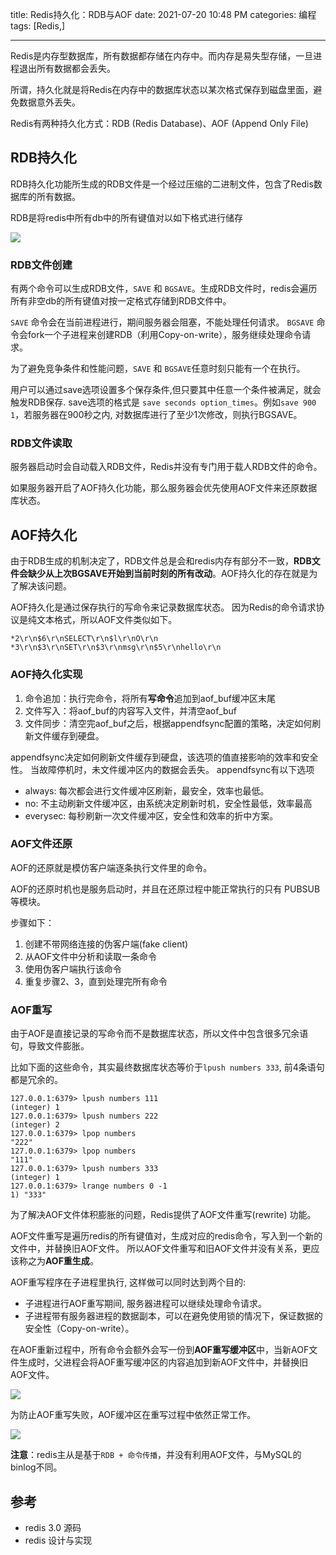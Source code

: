 title: Redis持久化：RDB与AOF
date: 2021-07-20 10:48 PM
categories: 编程
tags: [Redis,]

----

Redis是内存型数据库，所有数据都存储在内存中。而内存是易失型存储，一旦进程退出所有数据都会丢失。

所谓，持久化就是将Redis在内存中的数据库状态以某次格式保存到磁盘里面，避免数据意外丢失。

Redis有两种持久化方式：RDB (Redis Database)、AOF (Append Only File)
<!--more-->
## RDB持久化
RDB持久化功能所生成的RDB文件是一个经过压缩的二进制文件，包含了Redis数据库的所有数据。

RDB是将redis中所有db中的所有键值对以如下格式进行储存

![](http://image.runjf.com/mweb/2021-07-21-16268563558568.jpg)

### RDB文件创建
有两个命令可以生成RDB文件，`SAVE` 和 `BGSAVE`。生成RDB文件时，redis会遍历所有非空db的所有键值对按一定格式存储到RDB文件中。

`SAVE` 命令会在当前进程进行，期间服务器会阻塞，不能处理任何请求。
`BGSAVE` 命令会fork一个子进程来创建RDB（利用Copy-on-write），服务继续处理命令请求。

为了避免竞争条件和性能问题，`SAVE` 和 `BGSAVE`任意时刻只能有一个在执行。

用户可以通过save选项设置多个保存条件,但只要其中任意一个条件被满足，就会触发RDB保存.
save选项的格式是 `save seconds option_times`。例如`save 900 1`，若服务器在900秒之内, 对数据库进行了至少1次修改，则执行BGSAVE。

### RDB文件读取
服务器启动时会自动载入RDB文件，Redis并没有专门用于载人RDB文件的命令。

如果服务器开启了AOF持久化功能，那么服务器会优先使用AOF文件来还原数据库状态。

## AOF持久化
由于RDB生成的机制决定了，RDB文件总是会和redis内存有部分不一致，**RDB文件会缺少从上次BGSAVE开始到当前时刻的所有改动**。AOF持久化的存在就是为了解决该问题。

AOF持久化是通过保存执行的写命令来记录数据库状态。
因为Redis的命令请求协议是纯文本格式，所以AOF文件类似如下。
```
*2\r\n$6\r\nSELECT\r\n$l\r\nO\r\n 
*3\r\n$3\r\nSET\r\n$3\r\nmsg\r\n$5\r\nhello\r\n 
```

### AOF持久化实现
1. 命令追加：执行完命令，将所有**写命令**追加到aof_buf缓冲区末尾
2. 文件写入：将aof_buf的内容写入文件，并清空aof_buf
3. 文件同步：清空完aof_buf之后，根据appendfsync配置的策略，决定如何刷新文件缓存到硬盘。

appendfsync决定如何刷新文件缓存到硬盘，该选项的值直接影响的效率和安全性。
当故障停机时，未文件缓冲区内的数据会丢失。
appendfsync有以下选项
- always: 每次都会进行文件缓冲区刷新，最安全，效率也最低。
- no: 不主动刷新文件缓冲区，由系统决定刷新时机，安全性最低，效率最高
- everysec: 每秒刷新一次文件缓冲区，安全性和效率的折中方案。

### AOF文件还原
AOF的还原就是模仿客户端逐条执行文件里的命令。

AOF的还原时机也是服务启动时，并且在还原过程中能正常执行的只有 PUBSUB 等模块。

步骤如下：
1. 创建不带网络连接的伪客户端(fake client)
2. 从AOF文件中分析和读取一条命令
3. 使用伪客户端执行该命令
4. 重复步骤2、3，直到处理完所有命令

### AOF重写
由于AOF是直接记录的写命令而不是数据库状态，所以文件中包含很多冗余语句，导致文件膨胀。

比如下面的这些命令，其实最终数据库状态等价于`lpush numbers 333`, 前4条语句都是冗余的。
```
127.0.0.1:6379> lpush numbers 111
(integer) 1
127.0.0.1:6379> lpush numbers 222
(integer) 2
127.0.0.1:6379> lpop numbers
"222"
127.0.0.1:6379> lpop numbers
"111"
127.0.0.1:6379> lpush numbers 333
(integer) 1
127.0.0.1:6379> lrange numbers 0 -1
1) "333"
```

为了解决AOF文件体积膨胀的问题，Redis提供了AOF文件重写(rewrite) 功能。

AOF文件重写是遍历redis的所有键值对，生成对应的redis命令，写入到一个新的文件中，并替换旧AOF文件。
所以AOF文件重写和旧AOF文件并没有关系，更应该称之为**AOF重生成**。

AOF重写程序在子进程里执行, 这样做可以同时达到两个目的: 
- 子进程进行AOF重写期间, 服务器进程可以继续处理命令请求。
- 子进程带有服务器进程的数据副本，可以在避免使用锁的情况下，保证数据的安全性（Copy-on-write）。

在AOF重新过程中，所有命令会额外会写一份到**AOF重写缓冲区**中，当新AOF文件生成时，父进程会将AOF重写缓冲区的内容追加到新AOF文件中，并替换旧AOF文件。

![](http://image.runjf.com/mweb/2021-07-21-16268637141893.jpg)

为防止AOF重写失败，AOF缓冲区在重写过程中依然正常工作。

![](http://image.runjf.com/mweb/2021-07-21-16268635658876.jpg)

**注意**：redis主从是基于`RDB + 命令传播`，并没有利用AOF文件，与MySQL的binlog不同。

## 参考
- redis 3.0 源码
- redis 设计与实现